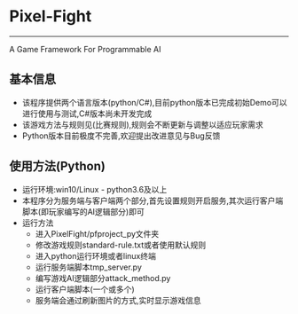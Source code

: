 # Pixel-Fight

----

A Game Framework For Programmable AI

## 基本信息

* 该程序提供两个语言版本(python/C#),目前python版本已完成初始Demo可以进行使用与测试,C#版本尚未开发完成
* 该游戏方法与规则见(比赛规则),规则会不断更新与调整以适应玩家需求
* Python版本目前极度不完善,欢迎提出改进意见与Bug反馈

## 使用方法(Python)

* 运行环境:win10/Linux - python3.6及以上
* 本程序分为服务端与客户端两个部分,首先设置规则开启服务,其次运行客户端脚本(即玩家编写的AI逻辑部分)即可
* 运行方法
  * 进入PixelFight/pfproject_py文件夹
  * 修改游戏规则standard-rule.txt或者使用默认规则
  * 进入python运行环境或者linux终端
  * 运行服务端脚本tmp_server.py
  * 编写游戏AI逻辑部分attack_method.py
  * 运行客户端脚本(一个或多个)
  * 服务端会通过刷新图片的方式,实时显示游戏信息